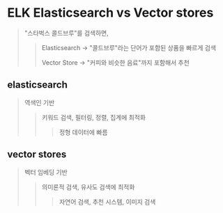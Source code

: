 # ELK Elasticsearch vs Vector stores

> "스타벅스 콜드브루"를 검색하면,
>
> > Elasticsearch → "콜드브루"라는 단어가 포함된 상품을 빠르게 검색
> >
> > Vector Store → "커피와 비슷한 음료"까지 포함해서 추천

## elasticsearch

> 역색인 기반
>
> > 키워드 검색, 필터링, 정렬, 집계에 최적화
> >
> > > 정형 데이터에 빠름

## vector stores

> 벡터 임베딩 기반
>
> > 의미론적 검색, 유사도 검색에 최적화
> >
> > > 자연어 검색, 추천 시스템, 이미지 검색
